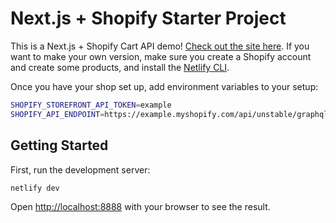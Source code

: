 # Next.js + Shopify Starter Project

This is a Next.js + Shopify Cart API demo! [Check out the site here](https://next-shopify-example.netlify.app/). If you want to make your own version, make sure you create a Shopify account and create some products, and install the [Netlify CLI](https://docs.netlify.com/cli/get-started/).

Once you have your shop set up, add environment variables to your setup:

```bash
SHOPIFY_STOREFRONT_API_TOKEN=example
SHOPIFY_API_ENDPOINT=https://example.myshopify.com/api/unstable/graphql.json
```

## Getting Started

First, run the development server:

```bash
netlify dev
```

Open [http://localhost:8888](http://localhost:8888) with your browser to see the result.
